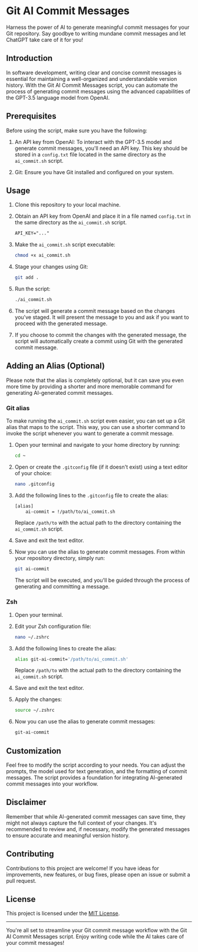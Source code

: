# Git AI Commit Messages

Harness the power of AI to generate meaningful commit messages for your Git repository. Say goodbye to writing mundane commit messages and let ChatGPT take care of it for you!

## Introduction

In software development, writing clear and concise commit messages is essential for maintaining a well-organized and understandable version history. With the Git AI Commit Messages script, you can automate the process of generating commit messages using the advanced capabilities of the GPT-3.5 language model from OpenAI.

## Prerequisites

Before using the script, make sure you have the following:

1. An API key from OpenAI: To interact with the GPT-3.5 model and generate commit messages, you'll need an API key. This key should be stored in a `config.txt` file located in the same directory as the `ai_commit.sh` script.

2. Git: Ensure you have Git installed and configured on your system.

## Usage

1. Clone this repository to your local machine.

2. Obtain an API key from OpenAI and place it in a file named `config.txt` in the same directory as the `ai_commit.sh` script.
	```txt
	API_KEY="..."
	```

3. Make the `ai_commit.sh` script executable:

    ```bash
    chmod +x ai_commit.sh
    ```

4. Stage your changes using Git:

    ```bash
    git add .
    ```

5. Run the script:

    ```bash
    ./ai_commit.sh
    ```

6. The script will generate a commit message based on the changes you've staged. It will present the message to you and ask if you want to proceed with the generated message.

7. If you choose to commit the changes with the generated message, the script will automatically create a commit using Git with the generated commit message.

## Adding an Alias (Optional)

Please note that the alias is completely optional, but it can save you even more time by providing a shorter and more memorable command for generating AI-generated commit messages.

### Git alias

To make running the `ai_commit.sh` script even easier, you can set up a Git alias that maps to the script. This way, you can use a shorter command to invoke the script whenever you want to generate a commit message.

1. Open your terminal and navigate to your home directory by running:

    ```bash
    cd ~
    ```

2. Open or create the `.gitconfig` file (if it doesn't exist) using a text editor of your choice:

    ```bash
    nano .gitconfig
    ```

3. Add the following lines to the `.gitconfig` file to create the alias:

    ```bash
    [alias]
        ai-commit = !/path/to/ai_commit.sh
    ```

    Replace `/path/to` with the actual path to the directory containing the `ai_commit.sh` script.

4. Save and exit the text editor.

5. Now you can use the alias to generate commit messages. From within your repository directory, simply run:

    ```bash
    git ai-commit
    ```

    The script will be executed, and you'll be guided through the process of generating and committing a message.

### Zsh

1. Open your terminal.

2. Edit your Zsh configuration file:

    ```bash
    nano ~/.zshrc
    ```

3. Add the following lines to create the alias:

    ```bash
    alias git-ai-commit='/path/to/ai_commit.sh'
    ```

    Replace `/path/to` with the actual path to the directory containing the `ai_commit.sh` script.

4. Save and exit the text editor.

5. Apply the changes:

    ```bash
    source ~/.zshrc
    ```

6. Now you can use the alias to generate commit messages:

    ```bash
    git-ai-commit
    ```

## Customization

Feel free to modify the script according to your needs. You can adjust the prompts, the model used for text generation, and the formatting of commit messages. The script provides a foundation for integrating AI-generated commit messages into your workflow.

## Disclaimer

Remember that while AI-generated commit messages can save time, they might not always capture the full context of your changes. It's recommended to review and, if necessary, modify the generated messages to ensure accurate and meaningful version history.

## Contributing

Contributions to this project are welcome! If you have ideas for improvements, new features, or bug fixes, please open an issue or submit a pull request.

## License

This project is licensed under the [MIT License](LICENSE).

---

You're all set to streamline your Git commit message workflow with the Git AI Commit Messages script. Enjoy writing code while the AI takes care of your commit messages!
